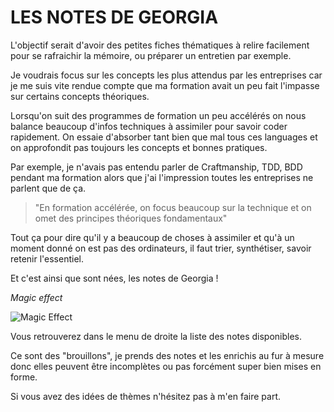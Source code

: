 # LES NOTES DE GEORGIA

L'objectif serait d'avoir des petites fiches thématiques à relire facilement pour se rafraichir la mémoire, ou préparer un entretien par exemple.

Je voudrais focus sur les concepts les plus attendus par les entreprises car je me suis vite rendue compte que ma formation avait un peu fait l'impasse sur certains concepts théoriques. 

Lorsqu'on suit des programmes de formation un peu accélérés on nous balance beaucoup d'infos techniques à assimiler pour savoir coder rapidement. On essaie d'absorber tant bien que mal tous ces languages et on approfondit pas toujours les concepts et bonnes pratiques. 

Par exemple, je n'avais pas entendu parler de <span class="keywords">Craftmanship, TDD, BDD</span> pendant ma formation alors que j'ai l'impression toutes les entreprises ne parlent que de ça.

> "En formation accélérée, on focus beaucoup sur la technique et on omet des principes théoriques fondamentaux"

Tout ça pour dire qu'il y a beaucoup de choses à assimiler et qu'à un moment donné on est pas des ordinateurs, il faut trier, synthétiser, savoir retenir l'essentiel.

Et c'est ainsi que sont nées, les notes de Georgia !

*Magic effect*

![Magic Effect](https://media3.giphy.com/media/l0MYLmvcOEwqyqWt2/giphy.gif?cid=ecf05e47yis99lzrttdjhjs8b5617ts77onu4b572y1ittbt&rid=giphy.gif
"Magic Effect")


Vous retrouverez dans le menu de droite la liste des notes disponibles.

Ce sont des "brouillons", je prends des notes et les enrichis au fur à mesure donc elles peuvent être incomplètes ou pas forcément super bien mises en forme.

Si vous avez des idées de thèmes n'hésitez pas à m'en faire part.
